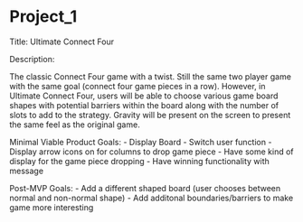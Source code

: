 # Project_1
Title: Ultimate Connect Four

Description: 

The classic Connect Four game with a twist. Still the same two player game with the same goal (connect four game pieces in a row).  However, in Ultimate Connect Four, users will be able to choose various game board shapes with potential barriers within the board along with the number of slots to add to the strategy. Gravity will be present on the screen to present the same feel as the original game.

Minimal Viable Product Goals:
    - Display Board
    - Switch user function
    - Display arrow icons on for columns to drop game piece
    - Have some kind of display for the game piece dropping 
    - Have winning functionality with message

Post-MVP Goals:
    - Add a different shaped board (user chooses between normal and non-normal shape)
    - Add additonal boundaries/barriers to make game more interesting 


